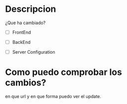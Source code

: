 # Descripcion
¿Que ha cambiado?

- [ ] FrontEnd
- [ ] BackEnd
- [ ] Server Configuration


# Como puedo comprobar los cambios?
en que url y en que forma puedo ver el update.
